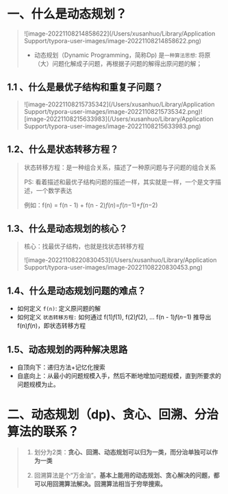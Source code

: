 # 一、什么是动态规划？
>![image-20221108214858622](/Users/xusanhuo/Library/Application Support/typora-user-images/image-20221108214858622.png)
>
>- 动态规划（Dynamic Programming，简称Dp) 是`一种算法思想`: 将原（大）问题化解成子问题，再根据子问题的解得出原问题的解；

## 1.1 、什么是最优子结构和重复子问题？

> ![image-20221108215735342](/Users/xusanhuo/Library/Application Support/typora-user-images/image-20221108215735342.png)![image-20221108215633983](/Users/xusanhuo/Library/Application Support/typora-user-images/image-20221108215633983.png)
>
> 

## 1.2、什么是状态转移方程？

> 状态转移方程：是一种组合关系，描述了一种原问题与子问题的组合关系
>
> PS: 看着描述和最优子结构问题的描述一样，其实就是一样，一个是文字描述，一个数学表达
>
> 例如：f(n) = f(n - 1) + f(n - 2)*f*(*n*)=*f*(*n*−1)+*f*(*n*−2) 

## 1.3、什么是动态规划的核心？

> 核心：找最优子结构，也就是找状态转移方程
>
> ![image-20221108220830453](/Users/xusanhuo/Library/Application Support/typora-user-images/image-20221108220830453.png)

## 1.4、什么是动态规划问题的难点？

- 如何定义 `f(n)`: 定义原问题的解
- 如何定义 `状态转移方程:` 如何通过 f(1)*f*(1), f(2)*f*(2), … f(n - 1)*f*(*n*−1) 推导出 f(n)*f*(*n*)，即状态转移方程

## 1.5、动态规划的两种解决思路

- 自顶向下：递归方法+记忆化搜索
- 自底向上：从最小的问题规模入手，然后不断地增加问题规模，直到所要求的问题规模为止。

# 二、动态规划（dp)、贪心、回溯、分治算法的联系？

> 1. 划分为2类：**贪心、回溯、动态规划可以归为一类，而分治单独可以作为一类**
>
> 2. 回溯算法是个“万金油”。**基本上能用的动态规划、贪心解决的问题，都可以用回溯算法解决。回溯算法相当于穷举搜索。**

